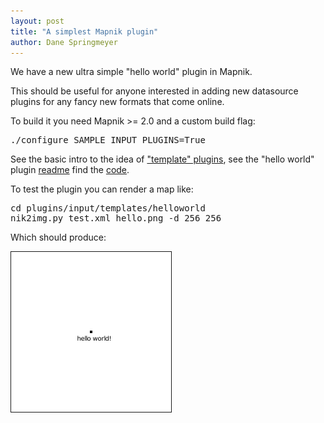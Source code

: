 ```yaml
---
layout: post
title: "A simplest Mapnik plugin"
author: Dane Springmeyer
---
```


We have a new ultra simple "hello world" plugin in Mapnik.

This should be useful for anyone interested in adding new datasource plugins for any fancy new formats that come online.

To build it you need Mapnik >= 2.0 and a custom build flag:

<pre>
./configure SAMPLE_INPUT_PLUGINS=True
</pre>

See the basic intro to the idea of ["template" plugins](https://github.com/mapnik/mapnik/blob/master/plugins/input/templates/README.md), see the "hello world" plugin [readme](https://github.com/mapnik/mapnik/blob/master/plugins/input/templates/helloworld/README.md) find the [code](https://github.com/mapnik/mapnik/tree/master/plugins/input/templates/helloworld).

To test the plugin you can render a map like:

<pre>
cd plugins/input/templates/helloworld
nik2img.py test.xml hello.png -d 256 256
</pre>

Which should produce:

<img src="/images/hello.png" style="border:1px solid;"/>

